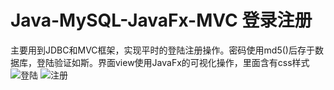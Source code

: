 # Java-MySQL-JavaFx-MVC 登录注册
主要用到JDBC和MVC框架，实现平时的登陆注册操作。密码使用md5()后存于数据库，登陆验证如斯。界面view使用JavaFx的可视化操作，里面含有css样式
![登陆](https://gitee.com/uploads/images/2017/1105/190808_82e3d2f5_1616829.png "微信图片_20171105191047.png")
![注册](https://gitee.com/uploads/images/2017/1105/190825_84e7c269_1616829.png "微信图片_20171105191051.png")
